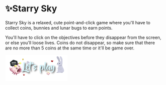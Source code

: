 # ✨Starry Sky

Starry Sky is a relaxed, cute point-and-click game where you'll have to collect coins, bunnies and lunar bugs to earn points.

You'll have to click on the objectives before they disappear from the screen, or else you'll loose lives. Coins do not disappear, so make sure that there are no more than 5 coins at the same time or it'll be game over.

<a href="https://isagutierrez.github.io/Starry-Sky/">
    <img src="./images/readme-play.png" width="200px">
</a>


